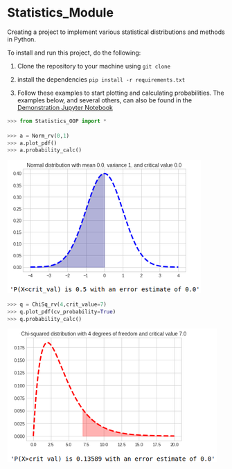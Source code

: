 # Statistics_Module
Creating a project to implement various statistical distributions and methods in Python. 

To install and run this project, do the following:

1. Clone the repository to your machine using 
```git clone```

2. install the dependencies
```pip install -r requirements.txt```

3. Follow these examples to start plotting and calculating probabilities. The examples below, and several others, can also be found in the  [Demonstration Jupyter Notebook](https://github.com/WillTirone/Statistics_Module/blob/main/Demonstration.ipynb)

```python 
>>> from Statistics_OOP import * 

>>> a = Norm_rv(0,1) 
>>> a.plot_pdf()
>>> a.probability_calc() 
```
![link](https://github.com/WillTirone/Statistics_Module/blob/main/output_images/N(0%2C1)_plot.png)

```python
>>> q = ChiSq_rv(4,crit_value=7)
>>> q.plot_pdf(cv_probability=True)
>>> q.probability_calc()
``` 
![link](https://github.com/WillTirone/Statistics_Module/blob/main/output_images/X-sqr(4).png)
